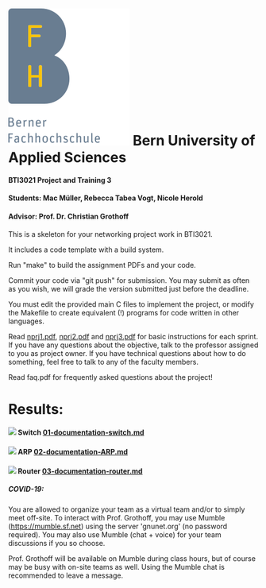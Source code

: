 # ![BFH_LOGO](https://github.com/macivo/BFH-Hyperdrive/blob/35d68406f71fcd667e71a2cdd6147c66c41b4a40/git_public/BFH_LOGO.svg) Bern University of Applied Sciences
#### BTI3021 Project and Training 3
#### Students: Mac Müller, Rebecca Tabea Vogt, Nicole Herold
#### Advisor: Prof. Dr. Christian Grothoff

This is a skeleton for your networking project work in BTI3021.

It includes a code template with a build system.

Run "make" to build the assignment PDFs and your code.

Commit your code via "git push" for submission. You may submit as
often as you wish, we will grade the version submitted just before the
deadline.

You must edit the provided main C files to implement the project, or
modify the Makefile to create equivalent (!) programs for code written
in other languages.

Read [nprj1.pdf](nprj1.pdf), [nprj2.pdf](nprj2.pdf) and [nprj3.pdf](nprj3.pdf) for basic instructions for
each sprint.  If you have any questions about the objective, talk to
the professor assigned to you as project owner. If you have technical
questions about how to do something, feel free to talk to any of the
faculty members.

Read faq.pdf for frequently asked questions about the project!


# Results:
#### ![](http://twemoji.maxcdn.com/36x36/1f4e3.png) Switch [01-documentation-switch.md](01-documentation-switch.md) 
#### ![](http://twemoji.maxcdn.com/36x36/1f4e3.png) ARP [02-documentation-ARP.md](02-documentation-ARP.md)
#### ![](http://twemoji.maxcdn.com/36x36/1f4e3.png) Router [03-documentation-router.md](03-documentation-router.md)


##### COVID-19:
You are allowed to organize your team as a virtual team and/or to
simply meet off-site.  To interact with Prof. Grothoff, you may use
Mumble (https://mumble.sf.net) using the server 'gnunet.org' (no
password required).  You may also use Mumble (chat + voice) for your
team discussions if you so choose.

Prof. Grothoff will be available on Mumble during class hours, but of
course may be busy with on-site teams as well.  Using the Mumble chat
is recommended to leave a message.
